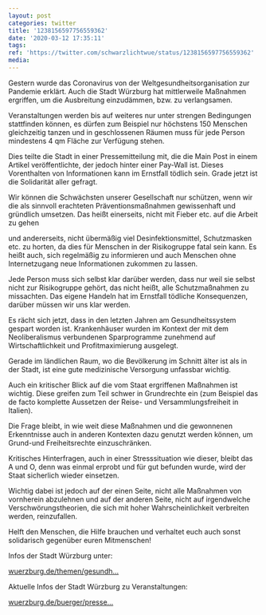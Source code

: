 ```yaml
---
layout: post
categories: twitter
title: '1238156597756559362'
date: '2020-03-12 17:35:11'
tags: 
ref: 'https://twitter.com/schwarzlichtwue/status/1238156597756559362'
media:
---
```

Gestern wurde das Coronavirus von der Weltgesundheitsorganisation zur Pandemie erklärt. Auch die Stadt Würzburg hat mittlerweile Maßnahmen ergriffen, um die Ausbreitung einzudämmen, bzw. zu verlangsamen. 


Veranstaltungen werden bis auf weiteres nur unter strengen Bedingungen stattfinden können, es dürfen zum Beispiel nur höchstens 150 Menschen gleichzeitig tanzen und in geschlossenen Räumen muss für jede Person mindestens 4 qm Fläche zur Verfügung stehen. 


Dies teilte die Stadt in einer Pressemitteilung mit, die die Main Post in einem Artikel veröffentlichte, der jedoch hinter einer Pay-Wall ist. Dieses Vorenthalten von Informationen kann im Ernstfall tödlich sein. Grade jetzt ist die Solidarität aller gefragt. 


Wir können die Schwächsten unserer Gesellschaft nur schützen, wenn wir die als sinnvoll erachteten Präventionsmaßnahmen gewissenhaft und gründlich umsetzen. Das heißt einerseits, nicht mit Fieber etc. auf die Arbeit zu gehen 


und andererseits, nicht übermäßig viel Desinfektionsmittel, Schutzmasken etc. zu horten, da dies für Menschen in der Risikogruppe fatal sein kann. Es heißt auch, sich regelmäßig zu informieren und auch Menschen ohne Internetzugang neue Informationen zukommen zu lassen. 


Jede Person muss sich selbst klar darüber werden, dass nur weil sie selbst nicht zur Risikogruppe gehört, das nicht heißt, alle Schutzmaßnahmen zu missachten. Das eigene Handeln hat im Ernstfall tödliche Konsequenzen, darüber müssen wir uns klar werden. 


Es rächt sich jetzt, dass in den letzten Jahren am Gesundheitssystem gespart worden ist. Krankenhäuser wurden im Kontext der mit dem Neoliberalismus verbundenen Sparprogramme zunehmend auf Wirtschaftlichkeit und Profitmaximierung ausgelegt. 


Gerade im ländlichen Raum, wo die Bevölkerung im Schnitt älter ist als in der Stadt, ist eine gute medizinische Versorgung unfassbar wichtig. 


Auch ein kritischer Blick auf die vom Staat ergriffenen Maßnahmen ist wichtig. Diese greifen zum Teil schwer in Grundrechte ein (zum Beispiel das de facto komplette Aussetzen der Reise- und Versammlungsfreiheit in Italien). 


Die Frage bleibt, in wie weit diese Maßnahmen und die gewonnenen Erkenntnisse auch in anderen Kontexten dazu genutzt werden können, um Grund-und Freiheitsrechte einzuschränken. 


Kritisches Hinterfragen, auch in einer Stresssituation wie dieser, bleibt das A und O, denn was einmal erprobt und für gut befunden wurde, wird der Staat sicherlich wieder einsetzen. 


Wichtig dabei ist jedoch auf der einen Seite, nicht alle Maßnahmen von vornherein abzulehnen und auf der anderen Seite, nicht auf irgendwelche Verschwörungstheorien, die sich mit hoher Wahrscheinlichkeit verbreiten werden, reinzufallen. 


Helft den Menschen, die Hilfe brauchen und verhaltet euch auch sonst solidarisch gegenüber euren Mitmenschen! 


Infos der Stadt Würzburg unter:

[wuerzburg.de/themen/gesundh…](https://www.wuerzburg.de/themen/gesundheit-soziales/coronavirus/index.html)



Aktuelle Infos der Stadt Würzburg zu Veranstaltungen:

[wuerzburg.de/buerger/presse…](https://www.wuerzburg.de/buerger/presse/aktuelle-pressemitteilungen/525559.Stadt-Wuerzburg-regelt-Veranstaltungen-in-Zeiten-von-Corona.html) 

